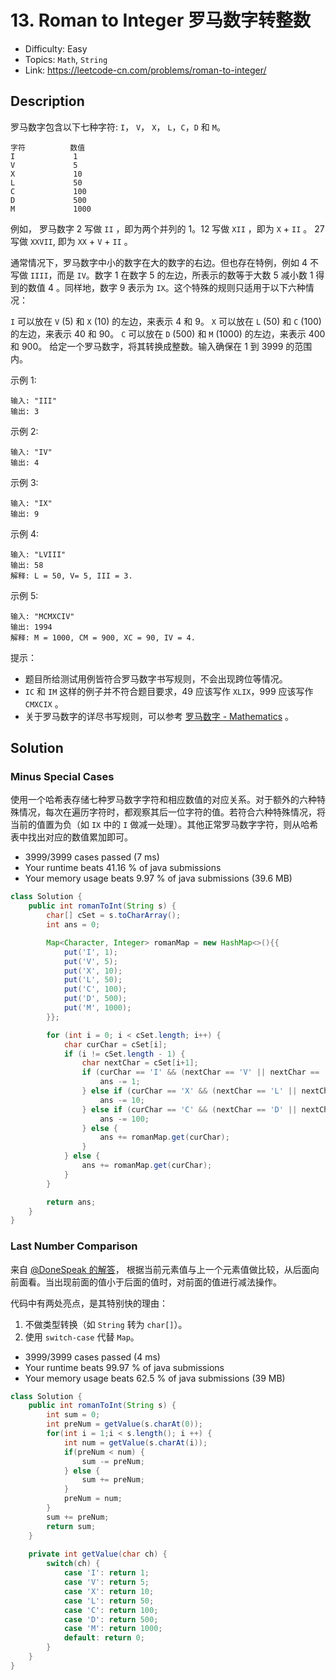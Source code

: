 # 13. Roman to Integer 罗马数字转整数

- Difficulty: Easy
- Topics: `Math`, `String`
- Link: https://leetcode-cn.com/problems/roman-to-integer/

## Description

罗马数字包含以下七种字符: `I`， `V`， `X`， `L`，`C`，`D` 和 `M`。
```
字符          数值
I             1
V             5
X             10
L             50
C             100
D             500
M             1000
```

例如， 罗马数字 2 写做 `II` ，即为两个并列的 1。12 写做 `XII` ，即为 `X` + `II` 。 27 写做  `XXVII`, 即为 `XX` + `V` + `II` 。

通常情况下，罗马数字中小的数字在大的数字的右边。但也存在特例，例如 4 不写做 `IIII`，而是 `IV`。数字 1 在数字 5 的左边，所表示的数等于大数 5 减小数 1 得到的数值 4 。同样地，数字 9 表示为 `IX`。这个特殊的规则只适用于以下六种情况：

`I` 可以放在 `V` (5) 和 `X` (10) 的左边，来表示 4 和 9。
`X` 可以放在 `L` (50) 和 `C` (100) 的左边，来表示 40 和 90。 
`C` 可以放在 `D` (500) 和 `M` (1000) 的左边，来表示 400 和 900。
给定一个罗马数字，将其转换成整数。输入确保在 1 到 3999 的范围内。

示例 1:
```
输入: "III"
输出: 3
```
示例 2:
```
输入: "IV"
输出: 4
```
示例 3:
```
输入: "IX"
输出: 9
```
示例 4:
```
输入: "LVIII"
输出: 58
解释: L = 50, V= 5, III = 3.
```
示例 5:
```
输入: "MCMXCIV"
输出: 1994
解释: M = 1000, CM = 900, XC = 90, IV = 4.
```

提示：

- 题目所给测试用例皆符合罗马数字书写规则，不会出现跨位等情况。
- `IC` 和 `IM` 这样的例子并不符合题目要求，49 应该写作 `XLIX`，999 应该写作 `CMXCIX` 。
- 关于罗马数字的详尽书写规则，可以参考 [罗马数字 - Mathematics](https://b2b.partcommunity.com/community/knowledge/zh_CN/detail/10753/罗马数字#knowledge_article) 。

## Solution

### Minus Special Cases

使用一个哈希表存储七种罗马数字字符和相应数值的对应关系。对于额外的六种特殊情况，每次在遍历字符时，都观察其后一位字符的值。若符合六种特殊情况，将当前的值置为负（如 `IX` 中的 `I` 做减一处理）。其他正常罗马数字字符，则从哈希表中找出对应的数值累加即可。

- 3999/3999 cases passed (7 ms)
- Your runtime beats 41.16 % of java submissions
- Your memory usage beats 9.97 % of java submissions (39.6 MB)

```java
class Solution {
    public int romanToInt(String s) {
        char[] cSet = s.toCharArray();
        int ans = 0;

        Map<Character, Integer> romanMap = new HashMap<>(){{
            put('I', 1);
            put('V', 5);
            put('X', 10);
            put('L', 50);
            put('C', 100);
            put('D', 500);
            put('M', 1000);
        }};

        for (int i = 0; i < cSet.length; i++) {
            char curChar = cSet[i];
            if (i != cSet.length - 1) {
                char nextChar = cSet[i+1];
                if (curChar == 'I' && (nextChar == 'V' || nextChar == 'X')) {
                    ans -= 1;
                } else if (curChar == 'X' && (nextChar == 'L' || nextChar == 'C')) {
                    ans -= 10;
                } else if (curChar == 'C' && (nextChar == 'D' || nextChar == 'M')) {
                    ans -= 100;
                } else {
                    ans += romanMap.get(curChar);
                }
            } else {
                ans += romanMap.get(curChar);
            }
        }

        return ans;
    }
}
```

### Last Number Comparison

来自 [@DoneSpeak 的解答](https://leetcode-cn.com/problems/roman-to-integer/solution/yong-shi-9993nei-cun-9873jian-dan-jie-fa-by-donesp/)， 根据当前元素值与上一个元素值做比较，从后面向前面看。当出现前面的值小于后面的值时，对前面的值进行减法操作。

代码中有两处亮点，是其特别快的理由：
1. 不做类型转换（如 `String` 转为 `char[]`）。
2. 使用 `switch-case` 代替 `Map`。

- 3999/3999 cases passed (4 ms)
- Your runtime beats 99.97 % of java submissions
- Your memory usage beats 62.5 % of java submissions (39 MB)

```java
class Solution {
    public int romanToInt(String s) {
        int sum = 0;
        int preNum = getValue(s.charAt(0));
        for(int i = 1;i < s.length(); i ++) {
            int num = getValue(s.charAt(i));
            if(preNum < num) {
                sum -= preNum;
            } else {
                sum += preNum;
            }
            preNum = num;
        }
        sum += preNum;
        return sum;
    }
    
    private int getValue(char ch) {
        switch(ch) {
            case 'I': return 1;
            case 'V': return 5;
            case 'X': return 10;
            case 'L': return 50;
            case 'C': return 100;
            case 'D': return 500;
            case 'M': return 1000;
            default: return 0;
        }
    }
}
```
